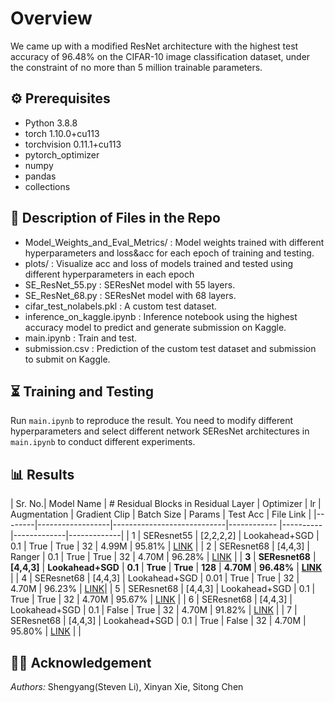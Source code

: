 # Overview 
We came up with a modified ResNet architecture with the highest test accuracy of 96.48% on the
CIFAR-10 image classification dataset, under the constraint
of no more than 5 million trainable parameters.

## ⚙️ Prerequisites

- Python 3.8.8
- torch 1.10.0+cu113
- torchvision 0.11.1+cu113
- pytorch_optimizer
- numpy
- pandas
- collections

## 🏁 Description of Files in the Repo

- Model_Weights_and_Eval_Metrics/ : Model weights trained with different hyperparameters and loss&acc for each epoch of training and testing.
- plots/ : Visualize acc and loss of models trained and tested using different hyperparameters in each epoch
- SE_ResNet_55.py : SEResNet model with 55 layers.
- SE_ResNet_68.py : SEResNet model with 68 layers.
- cifar_test_nolabels.pkl : A custom test dataset.
- inference_on_kaggle.ipynb : Inference notebook using the highest accuracy model to predict and generate submission on Kaggle.
- main.ipynb : Train and test.
- submission.csv : Prediction of the custom test dataset and submission to submit on Kaggle.

## ⏳ Training and Testing
Run `main.ipynb` to reproduce the result.
You need to modify different hyperparameters and select different network SEResNet architectures in `main.ipynb` to conduct different experiments.


## 📊 Results
| Sr. No.|    Model Name    |  # Residual Blocks in Residual Layer  |  Optimizer  |  lr  |  Augmentation  |  Gradient Clip  |  Batch Size  |  Params  |  Test Acc  |  File Link  |
|--------|------------------|----------------------------|------------ |----------|-------------|-------------|
|   1    |    SEResnet55    |  [2,2,2,2]  |  Lookahead+SGD  |  0.1  |  True  |  True  |  32  |   4.99M  |  95.81%     | [LINK](https://github.com/Mypainismorethanyours/SEResNet68/tree/main/Model_Weights_and_Eval_Metrics/4residual_layers_model)            |
|   2    |    SEResnet68    |     [4,4,3]       |  Ranger  |  0.1  |  True  |  True  |  32  |   4.70M  |  96.28%     | [LINK](https://github.com/Mypainismorethanyours/SEResNet68/tree/main/Model_Weights_and_Eval_Metrics/batch_size32_model)                    |
|   **3**    |    **SEResnet68**    |     **[4,4,3]**       |  **Lookahead+SGD**  |  **0.1**  |  **True**  |  **True**  |  **128**  |   **4.70M**  |  **96.48%**     | [**LINK**](https://github.com/Mypainismorethanyours/SEResNet68/tree/main/Model_Weights_and_Eval_Metrics/best_acc_model)                    |
|   4    |    SEResnet68    |     [4,4,3]       |  Lookahead+SGD  |  0.01  |  True  |  True  |  32  |   4.70M  |  96.23%     | [LINK](https://github.com/Mypainismorethanyours/SEResNet68/tree/main/Model_Weights_and_Eval_Metrics/lr0.01_model)|
|   5    |    SEResnet68    |     [4,4,3]       |  Lookahead+SGD  |  0.1  |  True  |  True  |  32  |   4.70M  |  95.67%     |  [LINK](https://github.com/Mypainismorethanyours/SEResNet68/tree/main/Model_Weights_and_Eval_Metrics/sgd_model)                   |
|   6    |  SEResnet68     |     [4,4,3]       |  Lookahead+SGD  |  0.1  |  False  |  True  |  32  |   4.70M  |  91.82%     | [LINK](https://github.com/Mypainismorethanyours/SEResNet68/tree/main/Model_Weights_and_Eval_Metrics/without_aug_model)                     |
|   7    |  SEResnet68      |     [4,4,3]       |  Lookahead+SGD  |  0.1  |  True  |  False  |  32  |   4.70M  |  95.80%     |  [LINK](https://github.com/Mypainismorethanyours/SEResNet68/tree/main/Model_Weights_and_Eval_Metrics/without_gradient_model)                   |               |

## 👩‍⚖️ Acknowledgement
*Authors:* Shengyang(Steven Li), Xinyan Xie, Sitong Chen 
